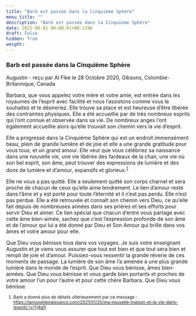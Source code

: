 ```yaml
---
title: "Barb est passée dans la Cinquième Sphère"
menu_title: ""
description: "Barb est passée dans la Cinquième Sphère"
date: 2022-06-01 06:00:01+00:1296
draft: False
hidden: True
weight:
---
```

### Barb est passée dans la Cinquième Sphère

Augustin - reçu par Al Fike le 28 Octobre 2020, Gibsons, Colombie-Britannique, Canada

Barbara, que vous appelez votre mère et votre amie, est entrée dans les royaumes de l’esprit avec facilité et nous l’assistons comme vous le souhaitez et le désireriez. Elle trouve sa place et est heureuse d’être libérée des contraintes physiques. Elle a été accueillie par de très nombreux esprits qui l’ont connue et observée dans sa vie. De nombreux anges l’ont également accueillie alors qu’elle trouvait son chemin vers la vie d’esprit.

Elle a progressé dans la Cinquième Sphère qui est un endroit immensément beau, plein de grande lumière et de joie et elle a une grande gratitude pour vous tous, et un grand amour. Elle veut que vous célébriez sa naissance dans une nouvelle vie, une vie libérée des fardeaux de la chair, une vie où son bel esprit, son âme, peut trouver des expressions de lumière et des dons de lumière et d’amour, expansifs et glorieux.<sup id=”a1”>[1](#f1)</sup>

Elle ne vous a pas quitté. Elle a seulement quitté son corps charnel et sera proche de chacun de ceux qu’elle aime tendrement. Le lien d’amour reste dans l’âme et y est porté pour toute l’éternité et il n’est pas perdu. Elle n’est pas perdue. Elle a été retrouvée et connaît son chemin vers Dieu, ce qu’elle fait depuis de nombreuses années dans ses prières et ses efforts pour servir Dieu et aimer. Ce lien spécial que chacun d’entre vous partage avec cette âme bien-aimée, sachez que c’est l’expression profonde de son âme et de l’amour qui lui a été donné par Dieu et Son Amour qui brille dans vos âmes et votre amour pour elle.

Que Dieu vous bénisse tous dans vos voyages. Je suis votre enseignant Augustin et je viens vous assurer que tout est bien et que tout sera bien et rempli de joie et d’amour. Puissiez-vous ressentir la grande rêverie de ces moments de passage. La lumière de son âme l’a amenée à une plus grande lumière dans le monde de l’esprit. Que Dieu vous bénisse, âmes bien-aimées. Que Dieu vous bénisse et vous garde bien portants et proches de votre amour l’un pour l’autre et pour cette chère Barbara. Que Dieu vous bénisse.
<small>

1. <large id=”f1”> Barb a donné plus de détails ultérieurement par ce message : https://lanouvellenaissance.com/2021/01/25/ma-nouvelle-maison-et-la-vie-dans-lesprit/.[↩](#a1)




